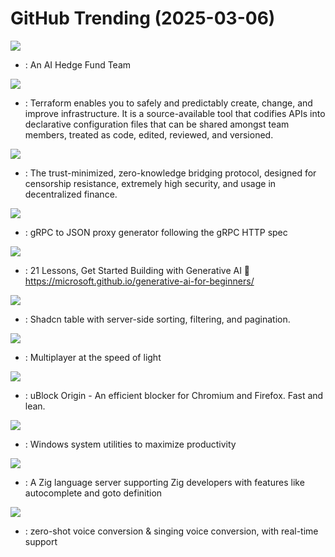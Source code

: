 # GitHub Trending (2025-03-06)

![](https://img.shields.io/badge/Python-New%20871-green?style=flat-square&logo=appveyor)
- [](https://github.comundefined): An AI Hedge Fund Team

![](https://img.shields.io/badge/Go-New%20126-green?style=flat-square&logo=appveyor)
- [](https://github.comundefined): Terraform enables you to safely and predictably create, change, and improve infrastructure. It is a source-available tool that codifies APIs into declarative configuration files that can be shared amongst team members, treated as code, edited, reviewed, and versioned.

![](https://img.shields.io/badge/Rust-New%201-green?style=flat-square&logo=appveyor)
- [](https://github.comundefined): The trust-minimized, zero-knowledge bridging protocol, designed for censorship resistance, extremely high security, and usage in decentralized finance.

![](https://img.shields.io/badge/Go-New%20126-green?style=flat-square&logo=appveyor)
- [](https://github.comundefined): gRPC to JSON proxy generator following the gRPC HTTP spec

![](https://img.shields.io/badge/Jupyter%20Notebook-New%20331-green?style=flat-square&logo=appveyor)
- [](https://github.comundefined): 21 Lessons, Get Started Building with Generative AI 🔗 https://microsoft.github.io/generative-ai-for-beginners/

![](https://img.shields.io/badge/TypeScript-New%2081-green?style=flat-square&logo=appveyor)
- [](https://github.comundefined): Shadcn table with server-side sorting, filtering, and pagination.

![](https://img.shields.io/badge/Rust-New%20472-green?style=flat-square&logo=appveyor)
- [](https://github.comundefined): Multiplayer at the speed of light

![](https://img.shields.io/badge/JavaScript-New%20376-green?style=flat-square&logo=appveyor)
- [](https://github.comundefined): uBlock Origin - An efficient blocker for Chromium and Firefox. Fast and lean.

![](https://img.shields.io/badge/C%23-New%2062-green?style=flat-square&logo=appveyor)
- [](https://github.comundefined): Windows system utilities to maximize productivity

![](https://img.shields.io/badge/Zig-New%2011-green?style=flat-square&logo=appveyor)
- [](https://github.comundefined): A Zig language server supporting Zig developers with features like autocomplete and goto definition

![](https://img.shields.io/badge/Python-New%2013-green?style=flat-square&logo=appveyor)
- [](https://github.comundefined): zero-shot voice conversion & singing voice conversion, with real-time support

